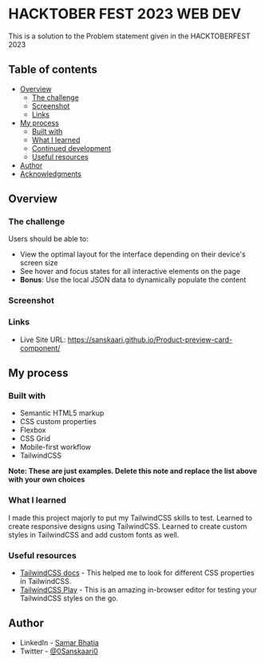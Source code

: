 # HACKTOBER FEST 2023 WEB DEV

This is a solution to the Problem statement given in the HACKTOBERFEST 2023

## Table of contents

- [Overview](#overview)
  - [The challenge](#the-challenge)
  - [Screenshot](#screenshot)
  - [Links](#links)
- [My process](#my-process)
  - [Built with](#built-with)
  - [What I learned](#what-i-learned)
  - [Continued development](#continued-development)
  - [Useful resources](#useful-resources)
- [Author](#author)
- [Acknowledgments](#acknowledgments)

## Overview

### The challenge

Users should be able to:

- View the optimal layout for the interface depending on their device's screen size
- See hover and focus states for all interactive elements on the page
- **Bonus**: Use the local JSON data to dynamically populate the content

### Screenshot

[](./images/Screenshot%202023-10-06%20113331.png)
[](./images/Screenshot%202023-10-06%20113253.png)

### Links

- Live Site URL: https://sanskaari.github.io/Product-preview-card-component/

## My process

### Built with

- Semantic HTML5 markup
- CSS custom properties
- Flexbox
- CSS Grid
- Mobile-first workflow
- TailwindCSS

**Note: These are just examples. Delete this note and replace the list above with your own choices**

### What I learned

I made this project majorly to put my TailwindCSS skills to test. Learned to create responsive designs using TailwindCSS. Learned to create custom styles in TailwindCSS and add custom fonts as well.

### Useful resources

- [TailwindCSS docs](https://tailwindcss.com/docs/installation) - This helped me to look for different CSS properties in TailwindCSS.
- [TailwindCSS Play](https://play.tailwindcss.com/) - This is an amazing in-browser editor for testing your TailwindCSS styles on the go.

## Author

- LinkedIn - [Samar Bhatia](www.linkedin.com/in/samar-bhatia-4a82bb282)
- Twitter - [@0Sanskaari0](https://twitter.com/0Sanskaari0)
